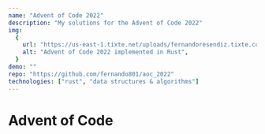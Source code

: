 ```yaml
---
name: "Advent of Code 2022"
description: "My solutions for the Advent of Code 2022"
img:
  {
    url: "https://us-east-1.tixte.net/uploads/fernandoresendiz.tixte.co/advent_of_code_2022.png",
    alt: "Advent of Code 2022 implemented in Rust",
  }
demo: ""
repo: "https://github.com/fernando801/aoc_2022"
technologies: ["rust", "data structures & algorithms"]
---
```


# Advent of Code
